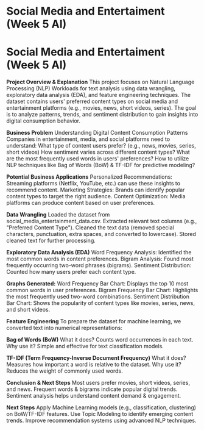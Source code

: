 # Social Media and Entertaiment (Week 5 AI)
 
# Social Media and Entertaiment (Week 5 AI)

**Project Overview & Explanation**
This project focuses on Natural Language Processing (NLP) Workloads for text analysis using data wrangling, exploratory data analysis (EDA), and feature engineering techniques. The dataset contains users' preferred content types on social media and entertainment platforms (e.g., movies, news, short videos, series). The goal is to analyze patterns, trends, and sentiment distribution to gain insights into digital consumption behavior.

**Business Problem**
Understanding Digital Content Consumption Patterns
Companies in entertainment, media, and social platforms need to understand:
What type of content users prefer? (e.g., news, movies, series, short videos)
How sentiment varies across different content types?
What are the most frequently used words in users' preferences?
How to utilize NLP techniques like Bag of Words (BoW) & TF-IDF for predictive modeling?

**Potential Business Applications**
Personalized Recommendations: Streaming platforms (Netflix, YouTube, etc.) can use these insights to recommend content.
Marketing Strategies: Brands can identify popular content types to target the right audience.
Content Optimization: Media platforms can produce content based on user preferences.

 **Data Wrangling**
 Loaded the dataset from social_media_entertainment_data.csv.
 Extracted relevant text columns (e.g., "Preferred Content Type").
 Cleaned the text data (removed special characters, punctuation, extra spaces, and converted to lowercase).
 Stored cleaned text for further processing.

 **Exploratory Data Analysis (EDA)**
 Word Frequency Analysis: Identified the most common words in content preferences.
 Bigram Analysis: Found most frequently occurring two-word phrases (bigrams).
 Sentiment Distribution: Counted how many users prefer each content type.

 **Graphs Generated:**
 Word Frequency Bar Chart: Displays the top 10 most common words in user preferences.
 Bigram Frequency Bar Chart: Highlights the most frequently used two-word combinations.
 Sentiment Distribution Bar Chart: Shows the popularity of content types like movies, series, news, and short videos.

 **Feature Engineering**
To prepare the dataset for machine learning, we converted text into numerical representations:

**Bag of Words (BoW)**
What it does? Counts word occurrences in each text.
Why use it? Simple and effective for text classification models.

**TF-IDF (Term Frequency-Inverse Document Frequency)**
What it does? Measures how important a word is relative to the dataset.
Why use it? Reduces the weight of commonly used words.

**Conclusion & Next Steps**
Most users prefer movies, short videos, series, and news.
Frequent words & bigrams indicate popular digital trends.
Sentiment analysis helps understand content demand & engagement.

**Next Steps**
Apply Machine Learning models (e.g., classification, clustering) on BoW/TF-IDF features.
Use Topic Modeling to identify emerging content trends.
Improve recommendation systems using advanced NLP techniques.


